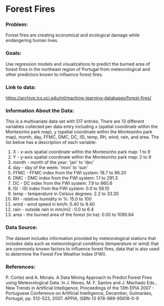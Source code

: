 # Forest Fires

### Problem: 
Forest fires are creating economical and ecological damage while endangering human lives.
 
### Goals: 
Use regression models and visualizations to predict the burned area of forest fires in the northeast region of Portugal from meteorological and other predictors known to influence forest fires. 

### Link to data: 
https://archive.ics.uci.edu/ml/machine-learning-databases/forest-fires/ 

### Information About the Data: 
This is a multivariate data set with 517 entries. There are 13 different variables collected per data entry including x (spatial coordinate within the Montesinho park map), y (spatial coordinate within the Montesinho park map), month, day, FFMC, DMC, DC, ISI, temp, RH, wind, rain, and area. The list below has a description of each variable: 
 
1. X - x-axis spatial coordinate within the Montesinho park map: 1 to 9
2. Y - y-axis spatial coordinate within the Montesinho park map: 2 to 9
3. month - month of the year: 'jan' to 'dec'
4. day - day of the week: 'mon' to 'sun'
5. FFMC - FFMC index from the FWI system: 18.7 to 96.20
6. DMC - DMC index from the FWI system: 1.1 to 291.3
7. DC - DC index from the FWI system: 7.9 to 860.6
8. ISI - ISI index from the FWI system: 0.0 to 56.10
9. temp - temperature in Celsius degrees: 2.2 to 33.30
10. RH - relative humidity in %: 15.0 to 100
11. wind - wind speed in km/h: 0.40 to 9.40
12. rain - outside rain in mm/m2 : 0.0 to 6.4
13. area - the burned area of the forest (in ha): 0.00 to 1090.84
 
### Data Source:
The dataset includes information provided by meteorological stations that includes data such as meteorological conditions (temperature or wind) that are commonly known factors to influence forest fires, data that is also used to determine the Forest Fire Weather Index (FWI). 
 
### References: 
P. Cortez and A. Morais. A Data Mining Approach to Predict Forest Fires using Meteorological Data. In J. Neves, M. F. Santos and J. Machado Eds., New Trends in Artificial Intelligence, Proceedings of the 13th EPIA 2007 - Portuguese Conference on Artificial Intelligence, December, Guimarães, Portugal, pp. 512-523, 2007. APPIA, ISBN-13 978-989-95618-0-9
